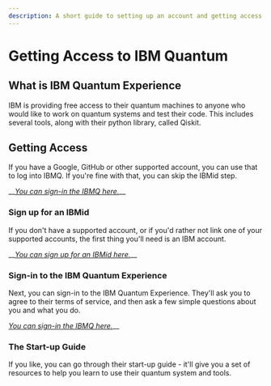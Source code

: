 ```yaml
---
description: A short guide to setting up an account and getting access to IBMQ
---
```


# Getting Access to IBM Quantum

## What is IBM Quantum Experience

IBM is providing free access to their quantum machines to anyone who would like to work on quantum systems and test their code. This includes several tools, along with their python library, called Qiskit.

## Getting Access

If you have a Google, GitHub or other supported account, you can use that to log into IBMQ. If you're fine with that, you can skip the IBMid step.

\_\_[_You can sign-in the IBMQ here._](https://quantum-computing.ibm.com/)\_\_

### Sign up for an IBMid

If you don't have a supported account, or if you'd rather not link one of your supported accounts, the first thing you'll need is an IBM account.

\_\_[_You can sign up for an IBMid here._](https://www.ibm.com/account/reg/signup?formid=urx-19776&target=https%3A%2F%2Fidaas.iam.ibm.com%2Fidaas%2Foidc%2Fendpoint%2Fdefault%2Fauthorize%3Fresponse_type%3Dcode%26client_id%3DMmFlZmYyYzUtNmJkZS00%26redirect_uri%3Dhttps%253A%252F%252Fauth.quantum-computing.ibm.com%252Fauth%252Fidaas%252Fcallback%26scope%3Dopenid%2520openid)\_\_

### Sign-in to the IBM Quantum Experience

Next, you can sign-in to the IBM Quantum Experience. They'll ask you to agree to their terms of service, and then ask a few simple questions about you and what you do.

[_You can sign-in the IBMQ here._](https://quantum-computing.ibm.com/)\_\_

### The Start-up Guide

If you like, you can go through their start-up guide - it'll give you a set of resources to help you learn to use their quantum system and tools.

